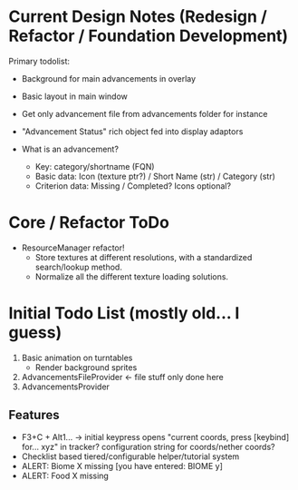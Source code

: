 # Current Design Notes (Redesign / Refactor / Foundation Development)

Primary todolist:
- Background for main advancements in overlay
- Basic layout in main window
- Get only advancement file from advancements folder for instance

- "Advancement Status" rich object fed into display adaptors
- What is an advancement?
    - Key: category/shortname (FQN)
    - Basic data: Icon (texture ptr?) / Short Name (str) / Category (str)
    - Criterion data: Missing / Completed? Icons optional?

# Core / Refactor ToDo

- ResourceManager refactor!
    - Store textures at different resolutions, with a standardized search/lookup method.
    - Normalize all the different texture loading solutions.

# Initial Todo List (mostly old... I guess)

1. Basic animation on turntables
    - Render background sprites
2. AdvancementsFileProvider <- file stuff only done here
3. AdvancementsProvider

## Features

- F3+C + Alt1... -> initial keypress opens "current coords, press [keybind] for... xyz" in tracker? configuration string for coords/nether coords?
- Checklist based tiered/configurable helper/tutorial system
- ALERT: Biome X missing [you have entered: BIOME y]
- ALERT: Food X missing
